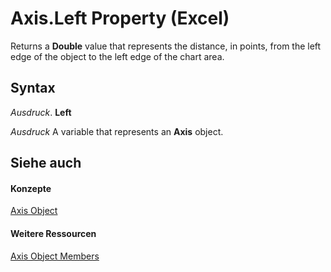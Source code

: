 
# Axis.Left Property (Excel)

Returns a  **Double** value that represents the distance, in points, from the left edge of the object to the left edge of the chart area.


## Syntax

 _Ausdruck_. **Left**

 _Ausdruck_ A variable that represents an **Axis** object.


## Siehe auch


#### Konzepte


[Axis Object](7e08c61b-90f4-8d91-0ee2-84283d10b324.md)
#### Weitere Ressourcen


[Axis Object Members](http://msdn.microsoft.com/library/2b60f79e-339d-a6cf-7ec6-a915b550c634%28Office.15%29.aspx)